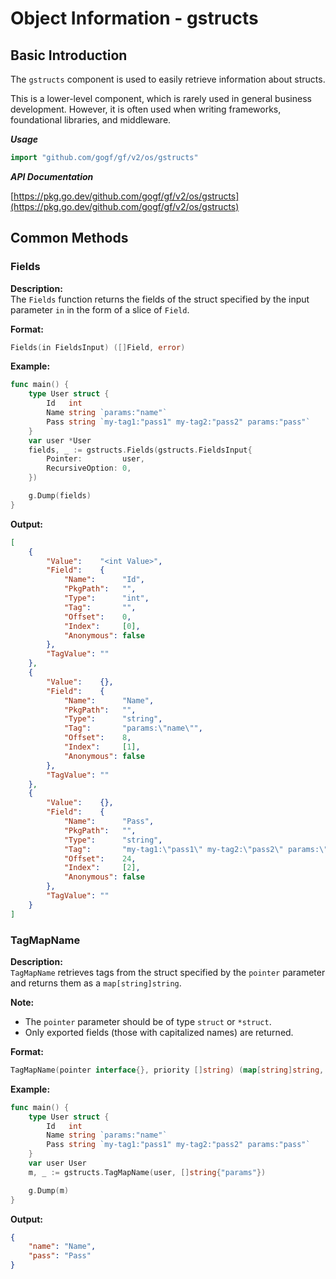 # Object Information - gstructs

## Basic Introduction

The `gstructs` component is used to easily retrieve information about structs.

This is a lower-level component, which is rarely used in general business development. However, it is often used when writing frameworks, foundational libraries, and middleware.

***Usage***

```go
import "github.com/gogf/gf/v2/os/gstructs"
```

***API Documentation***

[https://pkg.go.dev/github.com/gogf/gf/v2/os/gstructs](https://pkg.go.dev/github.com/gogf/gf/v2/os/gstructs)

## Common Methods

### Fields

**Description:**  
The `Fields` function returns the fields of the struct specified by the input parameter `in` in the form of a slice of `Field`.

**Format:**

```go
Fields(in FieldsInput) ([]Field, error)
```

**Example:**

```go
func main() {
    type User struct {
        Id   int
        Name string `params:"name"`
        Pass string `my-tag1:"pass1" my-tag2:"pass2" params:"pass"`
    }
    var user *User
    fields, _ := gstructs.Fields(gstructs.FieldsInput{
        Pointer:         user,
        RecursiveOption: 0,
    })

    g.Dump(fields)
}
```

**Output:**

```json
[
    {
        "Value":    "<int Value>",
        "Field":    {
            "Name":      "Id",
            "PkgPath":   "",
            "Type":      "int",
            "Tag":       "",
            "Offset":    0,
            "Index":     [0],
            "Anonymous": false
        },
        "TagValue": ""
    },
    {
        "Value":    {},
        "Field":    {
            "Name":      "Name",
            "PkgPath":   "",
            "Type":      "string",
            "Tag":       "params:\"name\"",
            "Offset":    8,
            "Index":     [1],
            "Anonymous": false
        },
        "TagValue": ""
    },
    {
        "Value":    {},
        "Field":    {
            "Name":      "Pass",
            "PkgPath":   "",
            "Type":      "string",
            "Tag":       "my-tag1:\"pass1\" my-tag2:\"pass2\" params:\"pass\"",
            "Offset":    24,
            "Index":     [2],
            "Anonymous": false
        },
        "TagValue": ""
    }
]
```

### TagMapName

**Description:**  
`TagMapName` retrieves tags from the struct specified by the `pointer` parameter and returns them as a `map[string]string`.

**Note:**

- The `pointer` parameter should be of type `struct` or `*struct`.
- Only exported fields (those with capitalized names) are returned.

**Format:**

```go
TagMapName(pointer interface{}, priority []string) (map[string]string, error)
```

**Example:**

```go
func main() {
    type User struct {
        Id   int
        Name string `params:"name"`
        Pass string `my-tag1:"pass1" my-tag2:"pass2" params:"pass"`
    }
    var user User
    m, _ := gstructs.TagMapName(user, []string{"params"})

    g.Dump(m)
}
```

**Output:**

```json
{
    "name": "Name",
    "pass": "Pass"
}
```
